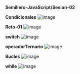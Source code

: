 **Semillero-JavaScript/Sesion-02**

**Condicionales**
![image](https://github.com/JackelinEspinosa/Semillero-JavaScript/assets/134608173/d04304aa-a303-4444-9c08-6afba14bbefa)

**Reto-01**
![image](https://github.com/JackelinEspinosa/Semillero-JavaScript/assets/134608173/12d89a5f-874a-4047-94cf-d497aa7ea991)

**switch**
![image](https://github.com/JackelinEspinosa/Semillero-JavaScript/assets/134608173/d97ad8ef-d0b7-4515-9e68-911fa4aeac40)

**operadorTernario**
![image](https://github.com/JackelinEspinosa/Semillero-JavaScript/assets/134608173/8c7131f8-1679-4a21-83a6-c63ed5fc152c)

**Bucles**
![image](https://github.com/JackelinEspinosa/Semillero-JavaScript/assets/134608173/0a14dd52-82d5-41a1-b8d2-19382cc89db0)

**while**
![image](https://github.com/JackelinEspinosa/Semillero-JavaScript/assets/134608173/85c0ecec-6f96-414c-bebe-bf8afb97f6a9)






